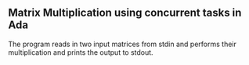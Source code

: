 ## Matrix Multiplication using concurrent tasks in Ada

The program reads in two input matrices from stdin and performs their multiplication and prints the output to stdout. 



